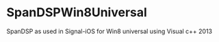 SpanDSPWin8Universal
====================
SpanDSP as used in Signal-iOS for Win8 universal using Visual c++ 2013
